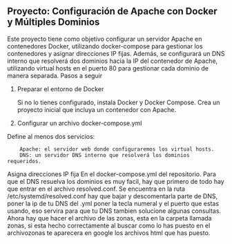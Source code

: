 <h2>Proyecto: Configuración de Apache con Docker y Múltiples Dominios</h2>

Este proyecto tiene como objetivo configurar un servidor Apache en contenedores Docker, utilizando docker-compose para gestionar los contenedores y asignar direcciones IP fijas. Además, se configurará un DNS interno que resolverá dos dominios hacia la IP del contenedor de Apache, utilizando virtual hosts en el puerto 80 para gestionar cada dominio de manera separada.
Pasos a seguir
1. Preparar el entorno de Docker

    Si no lo tienes configurado, instala Docker y Docker Compose.
    Crea un proyecto inicial que incluya un contenedor con Apache.

2. Configurar un archivo docker-compose.yml

Define al menos dos servicios:

        Apache: el servidor web donde configuraremos los virtual hosts.
        DNS: un servidor DNS interno que resolverá los dominios requeridos.
        
Asigna direcciones IP fija
En el docker-compose.yml del repositorio.
Para que el DNS resuelva los dominios es muy facil, hay que primero de todo hay que entrar en el archivo resolved.conf.
Se encuentra en la ruta /etc/systemd/resolved.conf hay que bajar y descomentarla parte de DNS, poner la ip de tu DNS del .yml poner la tecla numeral y el puerto que estas usando, eso servira para que tu DNS tambien solucione algunas consultas.
Ahora hay que hacer el archivo de las zonas, esta en la carpeta llamada zonas, si esta hecho correctamente al buscar como lo has puesto en el archivozonas te aparecera en google los archivos html que has puesto.
